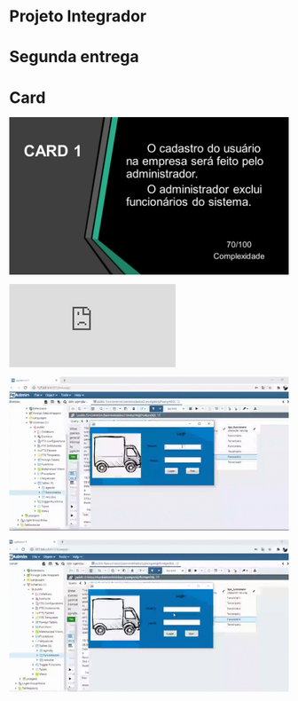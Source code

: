 # Projeto Integrador
# Segunda entrega


# Card
![card 1.JPG](https://github.com/Felipe-Silva2002/projetoIntegrador/blob/master/card%201.JPG)


![Diagrama.pdf](https://github.com/Felipe-Silva2002/projetoIntegrador/blob/master/Diagrama.pdf)

![18.10.2020_08.51.01_REC.gif](https://github.com/Felipe-Silva2002/projetoIntegrador/blob/master/18.10.2020_08.51.01_REC.gif)

![18.10.2020_08.49.14_REC.gif](https://github.com/Felipe-Silva2002/projetoIntegrador/blob/master/18.10.2020_08.49.14_REC.gif)


